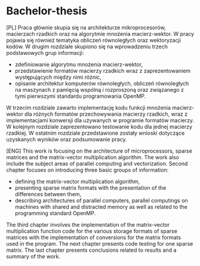 # Bachelor-thesis

[PL]
Praca głównie skupia się na architekturze mikroprocesorów, macierzach rzadkich oraz na algorytmie mnożenia macierz-wektor. W pracy pojawia się również tematyka obliczeń równoległych oraz wektoryzacji kodów. W drugim rozdziale skupiono się na wprowadzeniu trzech podstawowych grup informacji:
- zdefiniowanie algorytmu mnożenia macierz-wektor,
- przedstawienie formatów macierzy rzadkich wraz z zaprezentowaniem występujących między nimi różnic,
- opisanie architektur komputerów równoległych, obliczeń równoległych na maszynach z pamięcią wspólną i rozproszoną oraz związanego z tymi pierwszymi standardu programowania OpenMP.

W trzecim rozdziale zawarto implementację kodu funkcji mnożenia macierz-wektor dla różnych formatów przechowywania macierzy rzadkich, wraz z implementacjami konwersji dla używanych w programie formatów macierzy. W kolejnym rozdziale zaprezentowano testowanie kodu dla jednej macierzy rzadkiej. W ostatnim rozdziale przedstawione zostały wnioski dotyczące uzyskanych wyników oraz podsumowanie pracy.

[ENG]
This work is focusing on the architecture of microprocessors, sparse matrices and the matrix-vector multiplication algorithm. The work also include the subject areas of parallel computing and vectorization. Second chapter focuses on introducing three basic groups of information: 
- defining the matrix-vector multiplication algorithm,
- presenting sparse matrix formats with the presentation of the differences between them,
- describing architectures of parallel computers, parallel computings on machines with shared and distracted memory as well as related to the programming standard OpenMP.

The third chapter involves the implementation of the matrix-vector multiplication function code for the various storage formats of sparse matrices with the implementation of conversions for the matrix formats used in the program. The next chapter presents code testing for one sparse matrix. The last chapter presents conclusions related to results and a summary of the work.
